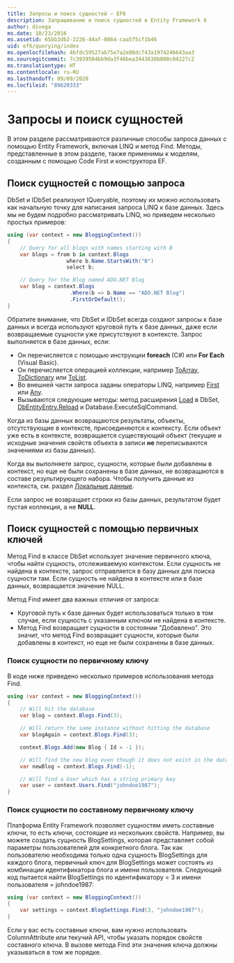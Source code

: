 ```yaml
---
title: Запросы и поиск сущностей — EF6
description: Запрашивание и поиск сущностей в Entity Framework 6
author: divega
ms.date: 10/23/2016
ms.assetid: 65bb3db2-2226-44af-8864-caa575cf1b46
uid: ef6/querying/index
ms.openlocfilehash: 4bfdc59527ab75e7a2e08dc743a1974246643aa3
ms.sourcegitcommit: 7c3939504bb9da3f46bea3443638b808c04227c2
ms.translationtype: HT
ms.contentlocale: ru-RU
ms.lasthandoff: 09/09/2020
ms.locfileid: "89620333"
---
```

# <a name="querying-and-finding-entities"></a>Запросы и поиск сущностей
В этом разделе рассматриваются различные способы запроса данных с помощью Entity Framework, включая LINQ и метод Find. Методы, представленные в этом разделе, также применимы к моделям, созданным с помощью Code First и конструктора EF.  

## <a name="finding-entities-using-a-query"></a>Поиск сущностей с помощью запроса  

DbSet и IDbSet реализуют IQueryable, поэтому их можно использовать как начальную точку для написания запроса LINQ к базе данных. Здесь мы не будем подробно рассматривать LINQ, но приведем несколько простых примеров:  

``` csharp
using (var context = new BloggingContext())
{
    // Query for all blogs with names starting with B
    var blogs = from b in context.Blogs
                   where b.Name.StartsWith("B")
                   select b;

    // Query for the Blog named ADO.NET Blog
    var blog = context.Blogs
                    .Where(b => b.Name == "ADO.NET Blog")
                    .FirstOrDefault();
}
```  

Обратите внимание, что DbSet и IDbSet всегда создают запросы к базе данных и всегда используют круговой путь к базе данных, даже если возвращаемые сущности уже присутствуют в контексте. Запрос выполняется в базе данных, если:  

- Он перечисляется с помощью инструкции **foreach** (C#) или **For Each** (Visual Basic).  
- Он перечисляется операцией коллекции, например [ToArray](https://msdn.microsoft.com/library/bb298736), [ToDictionary](https://msdn.microsoft.com/library/system.linq.enumerable.todictionary) или [ToList](https://msdn.microsoft.com/library/bb342261).  
- Во внешней части запроса заданы операторы LINQ, например [First](https://msdn.microsoft.com/library/bb291976) или [Any](https://msdn.microsoft.com/library/bb337697).  
- Вызываются следующие методы: метод расширения [Load](https://msdn.microsoft.com/library/system.data.entity.dbextensions.load) в DbSet, [DbEntityEntry.Reload](https://msdn.microsoft.com/library/system.data.entity.infrastructure.dbentityentry.reload.aspx) и Database.ExecuteSqlCommand.  

Когда из базы данных возвращаются результаты, объекты, отсутствующие в контексте, присоединяются к контексту. Если объект уже есть в контексте, возвращается существующий объект (текущие и исходные значения свойств объекта в записи **не** переписываются значениями из базы данных).  

Когда вы выполняете запрос, сущности, которые были добавлены в контекст, но еще не были сохранены в базе данных, не возвращаются в составе результирующего набора. Чтобы получить данные из контекста, см. раздел [Локальные данные](xref:ef6/querying/local-data).  

Если запрос не возвращает строки из базы данных, результатом будет пустая коллекция, а не **NULL**.  

## <a name="finding-entities-using-primary-keys"></a>Поиск сущностей с помощью первичных ключей  

Метод Find в классе DbSet использует значение первичного ключа, чтобы найти сущность, отслеживаемую контекстом. Если сущность не найдена в контексте, запрос отправляется в базу данных для поиска сущности там. Если сущность не найдена в контексте или в базе данных, возвращается значение NULL.  

Метод Find имеет два важных отличия от запроса:  

- Круговой путь к базе данных будет использоваться только в том случае, если сущность с указанным ключом не найдена в контексте.  
- Метод Find возвращает сущности в состоянии "Добавлено". Это значит, что метод Find возвращает сущности, которые были добавлены в контекст, но еще не были сохранены в базе данных.  
### <a name="finding-an-entity-by-primary-key"></a>Поиск сущности по первичному ключу  

В коде ниже приведено несколько примеров использования метода Find.  

``` csharp
using (var context = new BloggingContext())
{
    // Will hit the database
    var blog = context.Blogs.Find(3);

    // Will return the same instance without hitting the database
    var blogAgain = context.Blogs.Find(3);

    context.Blogs.Add(new Blog { Id = -1 });

    // Will find the new blog even though it does not exist in the database
    var newBlog = context.Blogs.Find(-1);

    // Will find a User which has a string primary key
    var user = context.Users.Find("johndoe1987");
}
```  

### <a name="finding-an-entity-by-composite-primary-key"></a>Поиск сущности по составному первичному ключу  

Платформа Entity Framework позволяет сущностям иметь составные ключи, то есть ключи, состоящие из нескольких свойств. Например, вы можете создать сущность BlogSettings, которая представляет собой параметры пользователей для конкретного блога. Так как пользователю необходима только одна сущность BlogSettings для каждого блога, первичный ключ для BlogSettings может состоять из комбинации идентификатора блога и имени пользователя. Следующий код пытается найти BlogSettings по идентификатору = 3 и имени пользователя = johndoe1987:  

``` csharp  
using (var context = new BloggingContext())
{
    var settings = context.BlogSettings.Find(3, "johndoe1987");
}
```  

Если у вас есть составные ключи, вам нужно использовать ColumnAttribute или текучий API, чтобы указать порядок свойств составного ключа. В вызове метода Find эти значения ключа должны указываться в том же порядке.  
